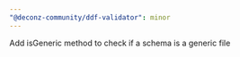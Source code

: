 ```yaml
---
"@deconz-community/ddf-validator": minor
---
```


Add isGeneric method to check if a schema is a generic file
